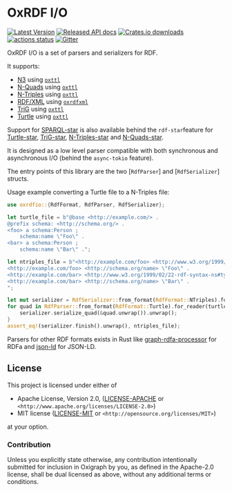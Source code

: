 OxRDF I/O
=========

[![Latest Version](https://img.shields.io/crates/v/oxrdfio.svg)](https://crates.io/crates/oxrdfio)
[![Released API docs](https://docs.rs/oxrdfio/badge.svg)](https://docs.rs/oxrdfio)
[![Crates.io downloads](https://img.shields.io/crates/d/oxrdfio)](https://crates.io/crates/oxrdfio)
[![actions status](https://github.com/oxigraph/oxigraph/workflows/build/badge.svg)](https://github.com/oxigraph/oxigraph/actions)
[![Gitter](https://badges.gitter.im/oxigraph/community.svg)](https://gitter.im/oxigraph/community)

OxRDF I/O is a set of parsers and serializers for RDF.

It supports:
* [N3](https://w3c.github.io/N3/spec/) using [`oxttl`](https://crates.io/crates/oxttl)
* [N-Quads](https://www.w3.org/TR/n-quads/) using [`oxttl`](https://crates.io/crates/oxttl)
* [N-Triples](https://www.w3.org/TR/n-triples/) using [`oxttl`](https://crates.io/crates/oxttl)
* [RDF/XML](https://www.w3.org/TR/rdf-syntax-grammar/) using [`oxrdfxml`](https://crates.io/crates/oxrdfxml)
* [TriG](https://www.w3.org/TR/trig/) using [`oxttl`](https://crates.io/crates/oxttl)
* [Turtle](https://www.w3.org/TR/turtle/) using [`oxttl`](https://crates.io/crates/oxttl)

Support for [SPARQL-star](https://w3c.github.io/rdf-star/cg-spec/2021-12-17.html) is also available behind the `rdf-star`feature for [Turtle-star](https://w3c.github.io/rdf-star/cg-spec/2021-12-17.html#turtle-star), [TriG-star](https://w3c.github.io/rdf-star/cg-spec/2021-12-17.html#trig-star), [N-Triples-star](https://w3c.github.io/rdf-star/cg-spec/2021-12-17.html#n-triples-star) and [N-Quads-star](https://w3c.github.io/rdf-star/cg-spec/2021-12-17.html#n-quads-star).

It is designed as a low level parser compatible with both synchronous and asynchronous I/O (behind the `async-tokio` feature).

The entry points of this library are the two [`RdfParser`] and [`RdfSerializer`] structs.

Usage example converting a Turtle file to a N-Triples file:
```rust
use oxrdfio::{RdfFormat, RdfParser, RdfSerializer};

let turtle_file = b"@base <http://example.com/> .
@prefix schema: <http://schema.org/> .
<foo> a schema:Person ;
    schema:name \"Foo\" .
<bar> a schema:Person ;
    schema:name \"Bar\" .";

let ntriples_file = b"<http://example.com/foo> <http://www.w3.org/1999/02/22-rdf-syntax-ns#type> <http://schema.org/Person> .
<http://example.com/foo> <http://schema.org/name> \"Foo\" .
<http://example.com/bar> <http://www.w3.org/1999/02/22-rdf-syntax-ns#type> <http://schema.org/Person> .
<http://example.com/bar> <http://schema.org/name> \"Bar\" .
";

let mut serializer = RdfSerializer::from_format(RdfFormat::NTriples).for_writer(Vec::new());
for quad in RdfParser::from_format(RdfFormat::Turtle).for_reader(turtle_file.as_ref()) {
    serializer.serialize_quad(&quad.unwrap()).unwrap();
}
assert_eq!(serializer.finish().unwrap(), ntriples_file);
```

Parsers for other RDF formats exists in Rust like [graph-rdfa-processor](https://github.com/nbittich/graph-rdfa-processor) for RDFa and [json-ld](https://github.com/timothee-haudebourg/json-ld) for JSON-LD.


## License

This project is licensed under either of

* Apache License, Version 2.0, ([LICENSE-APACHE](../LICENSE-APACHE) or
  `<http://www.apache.org/licenses/LICENSE-2.0>`)
* MIT license ([LICENSE-MIT](../LICENSE-MIT) or
  `<http://opensource.org/licenses/MIT>`)

at your option.


### Contribution

Unless you explicitly state otherwise, any contribution intentionally submitted for inclusion in Oxigraph by you, as defined in the Apache-2.0 license, shall be dual licensed as above, without any additional terms or conditions.
